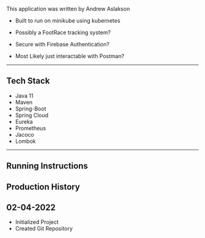 This application was written by Andrew Aslakson
- Built to run on minikube using kubernetes

- Possibly a FootRace tracking system?

- Secure with Firebase Authentication?

- Most Likely just interactable with Postman?

------------------------
Tech Stack
------------------------
- Java 11
- Maven
- Spring-Boot
- Spring Cloud
- Eureka
- Prometheus
- Jacoco
- Lombok

-------------------------
Running Instructions
-------------------------


Production History
-------------------------
02-04-2022
-------------------------
- Initialized Project
- Created Git Repository
